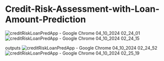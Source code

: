 # Credit-Risk-Assessment-with-Loan-Amount-Prediction
![creditRiskLoanPredApp - Google Chrome 04_10_2024 02_24_01](https://github.com/user-attachments/assets/18110a12-ba21-4935-9990-1076ee928c5a)
![creditRiskLoanPredApp - Google Chrome 04_10_2024 02_24_15](https://github.com/user-attachments/assets/32096529-563e-4ce3-a1bd-b36e357c9ab7)

outputs
![creditRiskLoanPredApp - Google Chrome 04_10_2024 02_24_52](https://github.com/user-attachments/assets/076f2905-ca2c-4600-9234-fa13343e93ad)
![creditRiskLoanPredApp - Google Chrome 04_10_2024 02_25_19](https://github.com/user-attachments/assets/33ea6cda-48f3-4141-9a6e-66c9f1ff9079)
